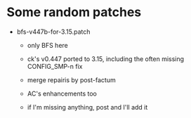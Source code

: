 Some random patches
===================

  - bfs-v447b-for-3.15.patch
     
     - only BFS here

     - ck's v0.447 ported to 3.15, including the often missing
       CONFIG_SMP-n fix

     - merge repairis by post-factum

     - AC's enhancements too

     - if I'm missing anything, post and I'll add it
